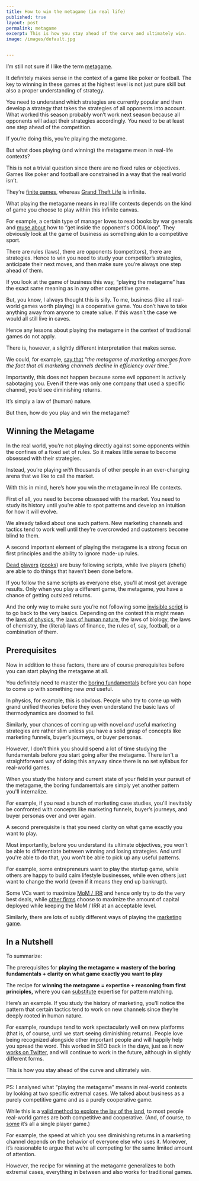 ```yaml
---
title: How to win the metagame (in real life)
published: true
layout: post
permalink: metagame
excerpt: This is how you stay ahead of the curve and ultimately win. 
image: /images/default.jpg


---
```

I’m still not sure if I like the term [metagame](https://commoncog.com/blog/to-get-good-go-after-the-metagame/).

It definitely makes sense in the context of a game like poker or football. The key to winning in these games at the highest level is not just pure skill but also a proper understanding of strategy. 

You need to understand which strategies are currently popular and then develop a strategy that takes the strategies of all opponents into account. What worked this season probably won’t work next season because all opponents will adapt their strategies accordingly. You need to be at least one step ahead of the competition.

If you’re doing this, you’re playing the metagame.

But what does playing (and winning) the metagame mean in real-life contexts?

This is not a trivial question since there are no fixed rules or objectives. Games like poker and football are constrained in a way that the real world isn’t. 

They’re [finite games](https://en.wikipedia.org/wiki/Finite_and_Infinite_Games), whereas [Grand Theft Life](https://waitbutwhy.com/2015/11/the-cook-and-the-chef-musks-secret-sauce.html) is infinite. 

What playing the metagame means in real life contexts depends on the kind of game you choose to play within this infinite canvas.

For example, a certain type of manager loves to read books by war generals and [muse about](https://studio.ribbonfarm.com/p/the-use-and-misuse-of-the-ooda-loop) how to “get inside the opponent's OODA loop”. They obviously look at the game of business as something akin to a competitive sport. 

There are rules (laws), there are opponents (competitors), there are strategies. Hence to win you need to study your competitor’s strategies, anticipate their next moves, and then make sure you’re always one step ahead of them. 

If you look at the game of business this way, “playing the metagame” has the exact same meaning as in any other competitive game. 

But, you know, I always thought this is silly. To me, business (like all real-world games worth playing) is a cooperative game. You don’t have to take anything away from anyone to create value. If this wasn’t the case we would all still live in caves. 

Hence any lessons about playing the metagame in the context of traditional games do not apply. 

There is, however, a slightly different interpretation that makes sense. 

We could, for example, [say that](https://commoncog.com/blog/to-get-good-go-after-the-metagame/) “*the metagame of marketing emerges from the fact that all marketing channels decline in efficiency over time.*”

Importantly, this does not happen because some evil opponent is actively sabotaging you. Even if there was only one company that used a specific channel, you’d see diminishing returns. 

It’s simply a law of (human) nature. 

But then, how do you play and win the metagame?

## Winning the Metagame

In the real world, you’re not playing directly against some opponents within the confines of a fixed set of rules. So it makes little sense to become obsessed with their strategies.

Instead, you’re playing *with* thousands of other people in an ever-changing arena that we like to call the market.

With this in mind, here’s how you win the metagame in real life contexts.

First of all, you need to become obsessed with the market. You need to study its history until you’re able to spot patterns and develop an intuition for how it will evolve. 

We already talked about one such pattern. New marketing channels and tactics tend to work well until they’re overcrowded and customers become blind to them.

A second important element of playing the metagame is a strong focus on first principles and the ability to ignore made-up rules. 

[Dead players](https://medium.com/@samo.burja/live-versus-dead-players-2b24f6e9eae2) ([cooks](https://waitbutwhy.com/2015/11/the-cook-and-the-chef-musks-secret-sauce.html)) are busy following scripts, while live players (chefs) are able to do things that haven’t been done before. 

If you follow the same scripts as everyone else, you'll at most get average results. Only when you play a different game, the metagame, you have a chance of getting outsized returns.

And the only way to make sure you’re not following some [invisible script](https://commoncog.com/blog/playing-to-play-playing-to-win/) is to go back to the very basics.  Depending on the context this might mean the [laws of physics](https://www.feynmanlectures.caltech.edu), the [laws of human nature](https://www.amazon.com/Laws-Human-Nature-Robert-Greene/dp/0525428143), the laws of biology, the laws of chemistry, the (literal) laws of finance, the rules of, say, football, or a combination of them. 

## Prerequisites

Now in addition to these factors, there are of course prerequisites before you can start playing the metagame at all. 

You definitely need to master the [boring fundamentals](https://jamesstuber.com/boring-is-fun/) before you can hope to come up with something new *and* useful. 

In physics, for example, this is obvious. People who try to come up with grand unified theories before they even understand the basic laws of thermodynamics are doomed to fail. 

Similarly, your chances of coming up with novel *and* useful marketing strategies are rather slim unless you have a solid grasp of concepts like marketing funnels, buyer’s journeys, or buyer personas.

However, I don't think you should spend a lot of time studying the fundamentals before you start going after the metagame. There isn't a straightforward way of doing this anyway since there is no set syllabus for real-world games.

When you study the history and current state of your field in your pursuit of the metagame, the boring fundamentals are simply yet another pattern you'll internalize.

For example, if you read a bunch of marketing case studies, you'll inevitably be confronted with concepts like marketing funnels, buyer’s journeys, and buyer personas over and over again.

A second prerequisite is that you need clarity on what game exactly you want to play. 

Most importantly, before you understand its ultimate objectives, you won't be able to differentiate between winning and losing strategies. And until you're able to do that, you won't be able to pick up any useful patterns.

For example, some entrepreneurs want to play the startup game, while others are happy to build calm lifestyle businesses, while even others just want to change the world (even if it means they end up bankrupt).

Some VCs want to maximize [MoM / IRR](https://macabacus.com/venture-capital/returns) and hence only try to do the very best deals, while [other firms](https://randle.substack.com/p/playing-different-games) choose to maximize the amount of capital deployed while keeping the MoM / IRR at an acceptable level.

Similarly, there are lots of subtly different ways of playing the [marketing game](https://meltingasphalt.com/ads-dont-work-that-way/).


## In a Nutshell

To summarize:

The prerequisites for **playing the metagame = mastery of the boring fundamentals  + clarity on what game exactly you want to play**

The recipe for **winning the metagame = expertise + reasoning from first principles,** where you can [substitute](https://commoncog.com/blog/expertise-is-just-pattern-matching/) expertise for pattern matching. 

Here’s an example. If you study the history of marketing, you’ll notice the pattern that certain tactics tend to work on new channels since they’re deeply rooted in human nature. 

For example, roundups tend to work spectacularly well on new platforms (that is, of course, until we start seeing diminishing returns). People love being recognized alongside other important people and will happily help you spread the word. This worked in SEO back in the days, just as it now [works on Twitter](https://twitter.com/heyeaslo/status/1473881057434869763), and will continue to work in the future, although in slightly different forms. 

This is how you stay ahead of the curve and ultimately win. 

---

PS: I analysed what “playing the metagame” means in real-world contexts by looking at two specific extremal cases. We talked about business as a purely competitive game and as a purely cooperative game. 

While this is a [valid method to explore the lay of the land](http://streetfightingmath.com), to most people real-world games are both competitive and cooperative. (And, of course, to [some](https://twitter.com/navalbot/status/1055534617225322502?lang=en) it’s all a single player game.)

For example, the speed at which you see diminishing returns in a marketing channel depends on the behavior of everyone else who uses it. Moreover, it’s reasonable to argue that we’re all competing for the same limited amount of attention. 

However, the recipe for winning at the metagame generalizes to both extremal cases, everything in between and also works for traditional games.
